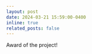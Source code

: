 ```yaml
---
layout: post
date: 2024-03-21 15:59:00-0400
inline: true
related_posts: false
---
```


Award of the project!
